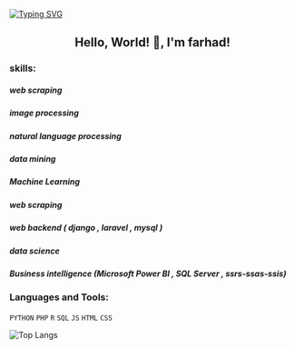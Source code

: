 [![Typing SVG](https://readme-typing-svg.herokuapp.com?multiline=true&width=500&lines=Data+science+,+ML+and+web+developer.++++++++++)](https://git.io/typing-svg)


<h2 align="center"> Hello, World! 👋, I'm farhad!</h2>

<h3 align="left">skills:</h3> 
<h5> web scraping </h5>
<h5> image processing </h5>
<h5> natural language processing </h5>
<h5> data mining </h5>
<h5> Machine Learning </h5>
<h5> web scraping </h5>
<h5> web backend ( django , laravel , mysql ) </h5>
<h5> data science </h5>
<h5> Business intelligence (Microsoft Power BI , SQL Server , ssrs-ssas-ssis) </h5>


<h3 align="left">Languages and Tools:</h3>

<code>PYTHON</code>
<code>PHP</code>
<code>R</code>
<code>SQL</code>
<code>JS</code>
<code>HTML</code>
<code>CSS</code>






![Top Langs](https://github-readme-stats.vercel.app/api/top-langs/?username=farhadfarokhseresht&layout=compact)
